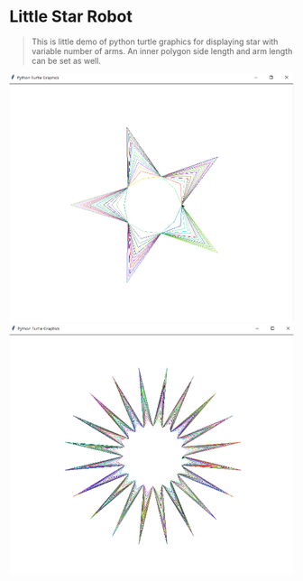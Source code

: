 # Little Star Robot

> This is little demo of python turtle graphics for displaying star with variable number of arms.
> An inner polygon side length and arm length can be set as well.

![image info](./screenshots/Screenshot_0.png)
![image info](./screenshots/Screenshot_1.png)
